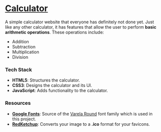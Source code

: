 # [Calculator](https://enetwarch.github.io/calculator/)

A simple calculator website that everyone has definitely not done yet. Just like any other calculator, it has features that allow the user to perform **basic arithmetic operations**. These operations include:

* Addition
* Subtraction 
* Multiplication 
* Division 

### Tech Stack

* **HTML5**: Structures the calculator.
* **CSS3**: Designs the calculator and its UI.
* **JavaScript**: Adds functionality to the calculator.

### Resources

* **[Google Fonts](https://fonts.google.com/)**: Source of the [Varela Round](https://fonts.google.com/specimen/Varela+Round) font family which is used in this project.
* **[RedKetchup](https://redketchup.io/icon-converter)**: Converts your image to a **.ico** format for your favicons.